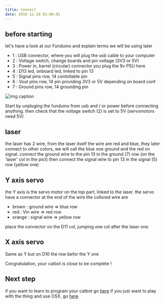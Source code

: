 ```yaml
---
title: Connect
date: 2016-12-28 02:00:01
---
```


## before starting
let's have a look at our Funduino and explain terms we will be using later

- 1 : USB connector, where you will plug the usb cable to your computer
- 2 : Voltage switch, change boards and pin voltage (3V3 or 5V)
- 3 : Power in, barrel (circular) connector you plug the 9v PSU here
- 4 : D13 led, onboard led, linked to pin 13
- 5 : Signal pins row, 14 contollable pin  
- 6 : Vout pins row, 14 pin providing 3V3 or 5V depending on board conf  
- 7 : Ground pins row, 14 grounding pin  

![img caption](funduino.png)

Start by unpluging the funduino from usb and / or power before connecting anything.
then check that the voltage switch (2) is set to 5V (servomotors need 5V)

## laser
the laser has 2 wire, from the laser itself the wire are red and blue, they later connect to other colors, we will call the blue one ground and the red on signal.
connect the ground wire to the pin 13 in the ground (7) row (on the 'laser' col in the pict)
then connect the signal wire to pin 13 in the signal (5) row (yellow one)

##  Y axis servo
the Y axis is the servo motor on the top part, linked to the laser.
the servo have a connector at the end of the wire the collored wire are 

- brown : ground wire => blue row
- red : Vin wire => red row
- orange : signal wire => yellow row

place the connector on the D11 col, jumping one col after the laser one.

## X axis servo
Same as Y but on D10 the row befor the Y one

Congratulation, your catbot is close to be complete !

## Next step
if you want to learn to program your catbot go [here][1]
if you just want to play with the thing and use OSX, go [here][2]

[1]:/test
[2]:/play
